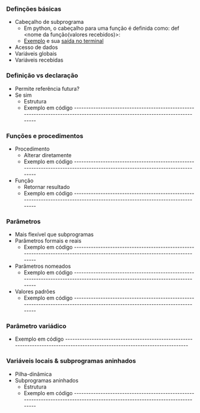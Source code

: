 ### Definções básicas 
- Cabeçalho de subprograma
  - Em python, o cabeçalho para uma função é definida como: def <nome da função(valores recebidos)>:
  - [Exemplo](https://github.com/LeonardoCFilho/Diario_de_bordo_2-LPP-2024.1/blob/main/Codigos_e_Exemplos/01.Subprogramas/Slide_12/1.Exemplo_Funcao.py) e sua [saída no terminal](https://github.com/LeonardoCFilho/Diario_de_bordo_2-LPP-2024.1/blob/main/Codigos_e_Exemplos/01.Subprogramas/Slide_12/1.Exemplo_Funcao.png)
- Acesso de dados
 - Variáveis globais
 - Variáveis recebidas

### Definição vs declaração
- Permite referência futura?
- Se sim
  - Estrutura
  - Exemplo em código -----------------------------------------------------------------------------------------------------------------------------

### Funções e procedimentos
- Procedimento
  - Alterar diretamente
  - Exemplo em código -----------------------------------------------------------------------------------------------------------------------------
- Função
  - Retornar resultado
  - Exemplo em código -----------------------------------------------------------------------------------------------------------------------------

### Parâmetros
- Mais flexível que subprogramas
- Parâmetros formais e reais
  - Exemplo em código -----------------------------------------------------------------------------------------------------------------------------
- Parâmetros nomeados
  - Exemplo em código -----------------------------------------------------------------------------------------------------------------------------
- Valores padrões
  - Exemplo em código -----------------------------------------------------------------------------------------------------------------------------

### Parâmetro variádico 
- Exemplo em código -----------------------------------------------------------------------------------------------------------------------------

### Variáveis locais & subprogramas aninhados
- Pilha-dinâmica
- Subprogramas aninhados
  - Estrutura
  - Exemplo em código -----------------------------------------------------------------------------------------------------------------------------
